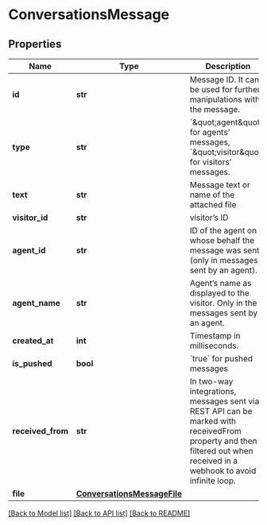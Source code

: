 # ConversationsMessage

## Properties
Name | Type | Description | Notes
------------ | ------------- | ------------- | -------------
**id** | **str** | Message ID. It can be used for further manipulations with the message. | [optional] 
**type** | **str** | &#x60;\&quot;agent\&quot;&#x60; for agents’ messages, &#x60;\&quot;visitor\&quot;&#x60; for visitors’ messages. | [optional] 
**text** | **str** | Message text or name of the attached file | [optional] 
**visitor_id** | **str** | visitor’s ID | [optional] 
**agent_id** | **str** | ID of the agent on whose behalf the message was sent (only in messages sent by an agent). | [optional] 
**agent_name** | **str** | Agent’s name as displayed to the visitor. Only in the messages sent by an agent. | [optional] 
**created_at** | **int** | Timestamp in milliseconds. | [optional] 
**is_pushed** | **bool** | &#x60;true&#x60; for pushed messages | [optional] 
**received_from** | **str** | In two-way integrations, messages sent via REST API can be marked with receivedFrom property and then filtered out when received in a webhook to avoid infinite loop. | [optional] 
**file** | [**ConversationsMessageFile**](ConversationsMessageFile.md) |  | [optional] 

[[Back to Model list]](../README.md#documentation-for-models) [[Back to API list]](../README.md#documentation-for-api-endpoints) [[Back to README]](../README.md)



